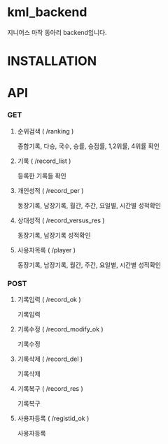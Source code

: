 # kml_backend
지니어스 마작 동아리 backend입니다.

# INSTALLATION



# API

### GET

1. 순위검색 ( /ranking )

    종합기록, 다승, 국수, 승률, 승점률, 1,2위률, 4위률 확인

2. 기록 ( /record_list )

    등록한 기록들 확인
    
3. 개인성적 ( /record_per )

    동장기록, 남장기록, 월간, 주간, 요일별, 시간별 성적확인
       
4. 상대성적 ( /record_versus_res )

    동장기록, 남장기록 성적확인

5. 사용자목록 ( /player )

    동장기록, 남장기록, 월간, 주간, 요일별, 시간별 성적확인
    
### POST

1. 기록입력 ( /record_ok )

    기록입력

2. 기록수정 ( /record_modify_ok )

    기록수정

3. 기록삭제 ( /record_del )

    기록삭제

4. 기록복구 ( /record_res )

    기록복구

5. 사용자등록 ( /registid_ok )

    사용자등록
    
